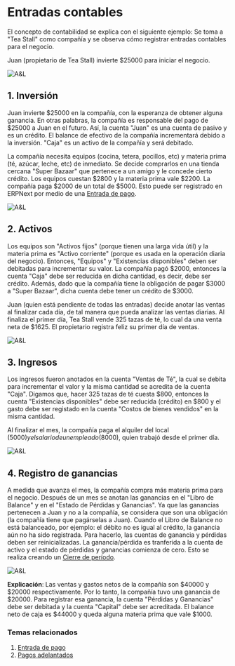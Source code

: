 <!-- add-breadcrumbs -->
# Entradas contables

El concepto de contabilidad se explica con el siguiente ejemplo: Se toma a 
"Tea Stall" como compañía y se observa cómo registrar entradas contables
para el negocio. 

 Juan (propietario de Tea Stall) invierte $25000 para iniciar el negocio.

![A&L](/docs/assets/old_images/erpnext/assets-1.png)

## 1. Inversión
Juan invierte $25000 en la compañía, con la esperanza de obtener alguna
ganancia. En otras palabras, la compañía es responsable del pago de $25000 a Juan en 
el futuro. Así, la cuenta "Juan" es una cuenta de pasivo y es un crédito. El balance de
efectivo de la compañía incrementará debido a la inversión. "Caja" es un activo de
la compañía y será debitado.

La compañía necesita equipos (cocina, tetera, pocillos, etc) y materia prima (té, 
azúcar, leche, etc) de inmediato. Se decide comprarlos en una tienda cercana "Super Bazaar"
que pertenece a un amigo y le concede cierto crédito. Los equipos cuestan $2800 y la
materia prima vale $2200. La compañía paga $2000 de un total de $5000. Esto puede ser registrado en ERPNext por medio de una [Entrada de pago](/docs/user/manual/es/accounts/payment-entry).
  
![A&L](/docs/assets/old_images/erpnext/assets-2.png)

## 2. Activos
Los equipos son "Activos fijos" (porque tienen una larga vida útil) y la materia prima es "Activo corriente" (porque es usada en la 
operación diaria del negocio). Entonces, "Equipos" y "Existencias disponibles" deben
ser debitadas para incrementar su valor. La compañía pagó $2000, entonces la cuenta
"Caja" debe ser reducida en dicha cantidad, es decir, debe ser crédito. Además, dado que la
compañía tiene la obligación de pagar $3000 a "Super Bazaar", dicha cuenta debe tener
un crédito de $3000.

Juan (quien está pendiente de todas las entradas) decide anotar las ventas al finalizar
cada día, de tal manera que pueda analizar las ventas diarias. Al finaliza el primer
día, Tea Stall vende 325 tazas de té, lo cual da una venta neta de $1625. El propietario
registra feliz su primer día de ventas.

![A&L](/docs/assets/old_images/erpnext/assets-3.png)

## 3. Ingresos
Los ingresos fueron anotados en la cuenta "Ventas de Té", la cual se 
debita para incrementar el valor y la misma cantidad se acredita de la cuenta
"Caja". Digamos que, hacer 325 tazas de té cuesta $800, entonces la 
cuenta "Existencias disponibles" debe ser reducida (crédito) en $800 y el gasto
debe ser registado en la cuenta "Costos de bienes vendidos" en la misma cantidad.

Al finalizar el mes, la compañía paga el alquiler del local ($5000) y el salario de
un empleado ($8000), quien trabajó desde el primer día.

![A&L](/docs/assets/old_images/erpnext/assets-4.png)

## 4. Registro de ganancias

A medida que avanza el mes, la compañía compra más materia prima para el negocio.
Después de un mes se anotan las ganancias en el "Libro de Balance" y en el "Estado de Pérdidas y Ganancias". Ya que las ganancias pertenecen a Juan y no a
la compañía, se considera que son una obligación (la compañía tiene
que pagárselas a Juan). Cuando el Libro de Balance no está balanceado, por ejemplo: el
débito no es igual al crédito, la ganancia aún no ha sido registrada. Para hacerlo, las cuentas de ganancia y pérdidas deben ser reinicializadas. La ganancia/pérdida es tranferida a la cuenta de activo y el estado de pérdidas y ganancias comienza de cero. Esto se realiza creando un [Cierre de período](/docs/user/manual/es/accounts/period-closing-voucher).

![A&L](/docs/assets/old_images/erpnext/assets-5.png)

**Explicación**: Las ventas y gastos netos de la compañía son $40000 y $20000 respectivamente.
Por lo tanto, la compañía tuvo una ganancia de $20000. Para registrar esa ganancia,
la cuenta "Pérdidas y Ganancias" debe ser debitada y la cuenta "Capital"
debe ser acreditada. El balance neto de caja es $44000 y queda alguna materia
prima que vale $1000.


### Temas relacionados
1. [Entrada de pago](/docs/user/manual/es/accounts/payment-entry)
1. [Pagos adelantados](/docs/user/manual/es/accounts/advance-payment-entry)

